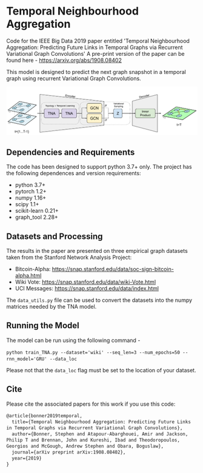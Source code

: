 # Temporal Neighbourhood Aggregation

Code for the IEEE Big Data 2019 paper entitled 'Temporal Neighbourhood Aggregation: Predicting Future Links in Temporal Graphs via Recurrent Variational Graph Convolutions' A pre-print version of the paper can be found here - https://arxiv.org/abs/1908.08402

This model is designed to predict the next graph snapshot in a temporal graph using recurrent Variational Graph Convolutions. 

![Model Overview](./figures/Model-Overview.png)

## Dependencies and Requirements

The code has been designed to support python 3.7+ only. The project has the following dependences and version requirements:

- python 3.7+
- pytorch 1.2+
- numpy 1.16+
- scipy 1.1+
- scikit-learn 0.21+
- graph_tool 2.28+

## Datasets and Processing

The results in the paper are presented on three empirical graph datasets taken from the Stanford Network Analysis Project:

- Bitcoin-Alpha: https://snap.stanford.edu/data/soc-sign-bitcoin-alpha.html
- Wiki Vote: https://snap.stanford.edu/data/wiki-Vote.html
- UCI Messages: https://snap.stanford.edu/data/index.html

The `data_utils.py` file can be used to convert the datasets into the numpy matrices needed by the TNA model. 


## Running the Model

The model can be run using the following command - 

`python train_TNA.py --dataset='wiki' --seq_len=3 --num_epochs=50 --rnn_model='GRU' --data_loc`

Please not that the `data_loc` flag must be set to the location of your dataset.

## Cite

Please cite the associated papers for this work if you use this code:

```
@article{bonner2019temporal,
  title={Temporal Neighbourhood Aggregation: Predicting Future Links in Temporal Graphs via Recurrent Variational Graph Convolutions},
  author={Bonner, Stephen and Atapour-Abarghouei, Amir and Jackson, Philip T and Brennan, John and Kureshi, Ibad and Theodoropoulos, Georgios and McGough, Andrew Stephen and Obara, Boguslaw},
  journal={arXiv preprint arXiv:1908.08402},
  year={2019}
}

```
